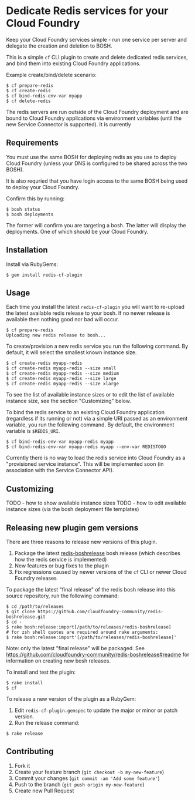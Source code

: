 # Dedicate Redis services for your Cloud Foundry

Keep your Cloud Foundry services simple - run one service per server and delegate the creation and deletion to BOSH.

This is a simple `cf` CLI plugin to create and delete dedicated redis services, and bind them into existing Cloud Foundry applications.

Example create/bind/delete scenario:

```
$ cf prepare-redis
$ cf create-redis
$ cf bind-redis-env-var myapp
$ cf delete-redis
```

The redis servers are run outside of the Cloud Foundry deployment and are bound to Cloud Foundry applications via environment variables (until the new Service Connector is supported). It is currently

## Requirements

You must use the same BOSH for deploying redis as you use to deploy Cloud Foundry (unless your DNS is configured to be shared across the two BOSH).

It is also requried that you have login access to the same BOSH being used to deploy your Cloud Foundry.

Confirm this by running:

```
$ bosh status
$ bosh deployments
```

The former will confirm you are targeting a bosh. The latter will display the deployments. One of which should be your Cloud Foundry.

## Installation

Install via RubyGems:

```
$ gem install redis-cf-plugin
```

## Usage

Each time you install the latest `redis-cf-plugin` you will want to re-upload the latest available redis release to your bosh. If no newer release is available then nothing good nor bad will occur.

```
$ cf prepare-redis
Uploading new redis release to bosh...
```

To create/provision a new redis service you run the following command. By default, it will select the smallest known instance size.

```
$ cf create-redis myapp-redis
$ cf create-redis myapp-redis --size small
$ cf create-redis myapp-redis --size medium
$ cf create-redis myapp-redis --size large
$ cf create-redis myapp-redis --size xlarge
```

To see the list of available instance sizes or to edit the list of available instance size, see the section "Customizing" below.

To bind the redis service to an existing Cloud Foundry application (regardless if its running or not) via a simple URI passed as an environment variable, you run the following command. By default, the environment variable is `$REDIS_URI`.

```
$ cf bind-redis-env-var myapp-redis myapp
$ cf bind-redis-env-var myapp-redis myapp --env-var REDISTOGO
```

Currently there is no way to load the redis service into Cloud Foundry as a "provisioned service instance". This will be implemented soon (in association with the Service Connector API).

## Customizing

TODO - how to show available instance sizes
TODO - how to edit available instance sizes (via the bosh deployment file templates)

## Releasing new plugin gem versions

There are three reasons to release new versions of this plugin.

1. Package the latest [redis-boshrelease](https://github.com/cloudfoundry-community/redis-boshrelease) bosh release (which describes how the redis service is implemented)
2. New features or bug fixes to the plugin
3. Fix regressions caused by newer versions of the `cf` CLI or newer Cloud Foundry releases

To package the latest "final release" of the redis bosh release into this source repository, run the following command:

```
$ cd /path/to/releases
$ git clone https://github.com/cloudfoundry-community/redis-boshrelease.git
$ cd -
$ rake bosh:release:import[/path/to/releases/redis-boshrelease]
# for zsh shell quotes are required around rake arguments:
$ rake bosh:release:import'[/path/to/releases/redis-boshrelease]'
```

Note: only the latest "final release" will be packaged. See https://github.com/cloudfoundry-community/redis-boshrelease#readme for information on creating new bosh releases.

To install and test the plugin:

```
$ rake install
$ cf
```

To release a new version of the plugin as a RubyGem:

1. Edit `redis-cf-plugin.gemspec` to update the major or minor or patch version.
2. Run the release command:

```
$ rake release
```

## Contributing

1. Fork it
2. Create your feature branch (`git checkout -b my-new-feature`)
3. Commit your changes (`git commit -am 'Add some feature'`)
4. Push to the branch (`git push origin my-new-feature`)
5. Create new Pull Request
